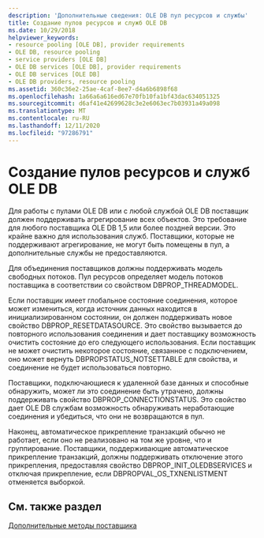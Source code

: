 ```yaml
---
description: 'Дополнительные сведения: OLE DB пул ресурсов и службы'
title: Создание пулов ресурсов и служб OLE DB
ms.date: 10/29/2018
helpviewer_keywords:
- resource pooling [OLE DB], provider requirements
- OLE DB, resource pooling
- service providers [OLE DB]
- OLE DB services [OLE DB], provider requirements
- OLE DB services [OLE DB]
- OLE DB providers, resource pooling
ms.assetid: 360c36e2-25ae-4caf-8ee7-d4a6b6898f68
ms.openlocfilehash: 1a66a6a616ed67e70fb10fa1bf43dac634051325
ms.sourcegitcommit: d6af41e42699628c3e2e6063ec7b03931a49a098
ms.translationtype: MT
ms.contentlocale: ru-RU
ms.lasthandoff: 12/11/2020
ms.locfileid: "97286791"
---
```

# <a name="ole-db-resource-pooling-and-services"></a>Создание пулов ресурсов и служб OLE DB

Для работы с пулами OLE DB или с любой службой OLE DB поставщик должен поддерживать агрегирование всех объектов. Это требование для любого поставщика OLE DB 1,5 или более поздней версии. Это крайне важно для использования служб. Поставщики, которые не поддерживают агрегирование, не могут быть помещены в пул, а дополнительные службы не предоставляются.

Для объединения поставщиков должны поддерживать модель свободных потоков. Пул ресурсов определяет модель потоков поставщика в соответствии со свойством DBPROP_THREADMODEL.

Если поставщик имеет глобальное состояние соединения, которое может измениться, когда источник данных находится в инициализированном состоянии, он должен поддерживать новое свойство DBPROP_RESETDATASOURCE. Это свойство вызывается до повторного использования соединения и дает поставщику возможность очистить состояние до его следующего использования. Если поставщик не может очистить некоторое состояние, связанное с подключением, оно может вернуть DBPROPSTATUS_NOTSETTABLE для свойства, и соединение не будет использоваться повторно.

Поставщики, подключающиеся к удаленной базе данных и способные обнаружить, может ли это соединение быть утрачено, должны поддерживать свойство DBPROP_CONNECTIONSTATUS. Это свойство дает OLE DB службам возможность обнаруживать неработающие соединения и убедиться, что они не возвращаются в пул.

Наконец, автоматическое прикрепление транзакций обычно не работает, если оно не реализовано на том же уровне, что и группирование. Поставщики, поддерживающие автоматическое прикрепление транзакций, должны поддерживать отключение этого прикрепления, предоставляя свойство DBPROP_INIT_OLEDBSERVICES и отключая прикрепление, если DBPROPVAL_OS_TXNENLISTMENT отменяется выборкой.

## <a name="see-also"></a>См. также раздел

[Дополнительные методы поставщика](../../data/oledb/advanced-provider-techniques.md)
